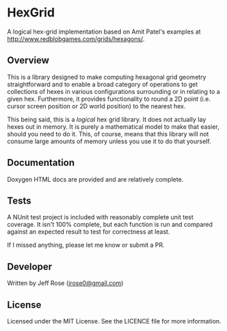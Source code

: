 HexGrid
=======

A logical hex-grid implementation based on Amit Patel's examples at http://www.redblobgames.com/grids/hexagons/.

## Overview

This is a library designed to make computing hexagonal grid geometry straightforward and to enable a broad category of operations to get collections of hexes in various configurations surrounding or in relating to a given hex. Furthermore, it provides functionality to round a 2D point (i.e. cursor screen position or 2D world position) to the nearest hex.

This being said, this is a *logical* hex grid library. It does not actually lay hexes out in memory. It is purely a mathematical model to make that easier, should you need to do it. This, of course, means that this library will not consume large amounts of memory unless you use it to do that yourself.

## Documentation

Doxygen HTML docs are provided and are relatively complete.

## Tests

A NUnit test project is included with reasonably complete unit test coverage. It isn't 100% complete, but each function is run and compared against an expected result to test for correctness at least.

If I missed anything, please let me know or submit a PR.

## Developer

Written by Jeff Rose (jrose0@gmail.com)

## License

Licensed under the MIT License. See the LICENCE file for more information.
